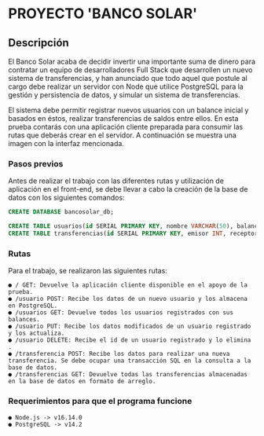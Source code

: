 # PROYECTO 'BANCO SOLAR'

## Descripción
El Banco Solar acaba de decidir invertir una importante suma de dinero para contratar un equipo de desarrolladores Full Stack que desarrollen un nuevo sistema de transferencias, y han anunciado que todo aquel que postule al cargo debe realizar un servidor con Node que utilice PostgreSQL para la gestión y persistencia de datos, y simular un sistema de transferencias.

El sistema debe permitir registrar nuevos usuarios con un balance inicial y basados en éstos, realizar transferencias de saldos entre ellos. En esta prueba contarás con una aplicación cliente preparada para consumir las rutas que deberás crear en el servidor. A continuación se muestra una imagen con la interfaz mencionada.

### Pasos previos
Antes de realizar el trabajo con las diferentes rutas y utilización de aplicación en el front-end, se debe llevar a cabo la creación de la base de datos con los siguientes comandos:

```sql
CREATE DATABASE bancosolar_db;

CREATE TABLE usuarios(id SERIAL PRIMARY KEY, nombre VARCHAR(50), balance FLOAT CHECK(balance >= 0));
CREATE TABLE transferencias(id SERIAL PRIMARY KEY, emisor INT, receptor INT, monto FLOAT, fecha TIMESTAMP, FOREIGN KEY(emisor) REFERENCES usuarios(id), FOREIGN KEY(receptor) REFERENCES usuarios(id));
```

### Rutas
Para el trabajo, se realizaron las siguientes rutas:

    ● / GET: Devuelve la aplicación cliente disponible en el apoyo de la prueba.
    ● /usuario POST: Recibe los datos de un nuevo usuario y los almacena en PostgreSQL.
    ● /usuarios GET: Devuelve todos los usuarios registrados con sus balances.
    ● /usuario PUT: Recibe los datos modificados de un usuario registrado y los actualiza.
    ● /usuario DELETE: Recibe el id de un usuario registrado y lo elimina .
    ● /transferencia POST: Recibe los datos para realizar una nueva transferencia. Se debe ocupar una transacción SQL en la consulta a la base de datos.
    ● /transferencias GET: Devuelve todas las transferencias almacenadas en la base de datos en formato de arreglo.

### Requerimientos para que el programa funcione

    ● Node.js -> v16.14.0
    ● PostgreSQL -> v14.2
